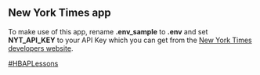 ## New York Times app 

To make use of this app, rename **.env_sample** to **.env** and set **NYT_API_KEY** to your API Key which you can get from the [New York Times developers website](https://developer.nytimes.com).

[#HBAPLessons](https://analytics.hbs.edu/)

